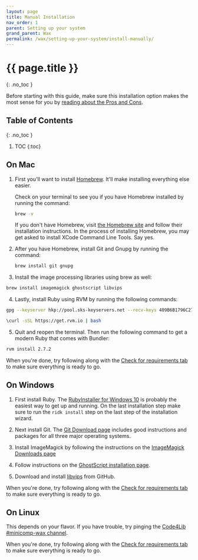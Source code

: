 ```yaml
---
layout: page
title: Manual Installation
nav_order: 1
parent: Setting up your system
grand_parent: Wax
permalink: /wax/setting-up-your-system/install-manually/
---
```

# {{ page.title }}
{: .no_toc }

Before starting with this guide, make sure this installation option makes the most sense for you by [reading about the Pros and Cons](../#guides).

## Table of Contents
{: .no_toc }

1. TOC
{:toc}

## On Mac

1. First you'll want to install [Homebrew](https://brew.sh/). It'll make installing everything else easier.

    Check on your terminal to see you if you have Homebrew installed by running the command:
    ```sh
    brew -v
    ```

    If you don't have Homebrew, visit [the Homebrew site](https://brew.sh/) and follow their installation instructions. In the process of installing Homebrew, you may get asked to install XCode Command Line Tools. Say yes.


2. After you have Homebrew, install Git and Gnupg by running the command:
    ```sh
    brew install git gnupg
    ```

3. Install the image processing libraries using brew as well:
  ```sh
  brew install imagemagick ghostscript libvips
  ```

4. Lastly, install Ruby using RVM by running the following commands:
  ```sh
  gpg --keyserver hkp://pool.sks-keyservers.net --recv-keys 409B6B1796C275462A1703113804BB82D39DC0E3 7D2BAF1CF37B13E2069D6956105BD0E739499BDB
  ```
  ```sh
  \curl -sSL https://get.rvm.io | bash
  ```

5. Quit and reopen the terminal. Then run the following command to get a modern Ruby that comes with Bundler:
  ``` sh
  rvm install 2.7.2
  ```

When you're done, try following along with the [Check for requirements tab](http://localhost:4000/wiki/wax/setting-up-your-system/#check-for-requirements) to make sure everything is ready to go.

## On Windows

1. First install Ruby. The [RubyInstaller for Windows 10](https://rubyinstaller.org/) is probably the easiest way to get up and running. On the last installation step make sure to run the `ridk install` step on the last step of the installation wizard.

2. Next install Git. The [Git Download page](https://git-scm.com/downloads) includes good instructions and packages for all three major operating systems.

3. Install ImageMagick by following the instructions on the [ImageMagick Downloads page](https://imagemagick.org/script/download.php#windows)

4. Follow instructions on the [GhostScript installation page](https://docs.alfresco.com/5.0/tasks/Ghostscript-install.html).

5. Download and install [libvips](https://github.com/libvips/libvips/releases/tag/v8.11) from GitHub.

When you're done, try following along with the [Check for requirements tab](http://localhost:4000/wiki/wax/setting-up-your-system/#check-for-requirements) to make sure everything is ready to go.

## On Linux

This depends on your flavor. If you have trouble, try pinging the [Code4Lib #minicomp-wax channel](https://docs.google.com/forms/d/e/1FAIpQLSeD77mBp0Y13mFePF8UmDwFrlbxNx3VttEjz_3dgglJeK-Zbg/viewform?c=0&w=1).

When you're done, try following along with the [Check for requirements tab](http://localhost:4000/wiki/wax/setting-up-your-system/#check-for-requirements) to make sure everything is ready to go.
